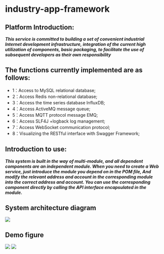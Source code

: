 # industry-app-framework

## Platform Introduction:
***This service is committed to building a set of convenient industrial Internet development infrastructure, 
integration of the current high utilization of components, basic packaging, to facilitate the use of 
subsequent developers as their own responsibility***
## The functions currently implemented are as follows:
* 1：Access to MySQL relational database;
* 2：Access Redis non-relational database;
* 3：Access the time series database InfluxDB;
* 4：Access ActiveMQ message queue;
* 5：Access MQTT protocol message EMQ;
* 6：Access SLF4J +logback log management;
* 7：Access WebSocket communication protocol;
* 8：Visualizing the RESTful interface with Swagger Framework;

## Introduction to use:
***This system is built in the way of multi-module, and all dependent components are an independent module.
   When you need to create a Web service, just introduce the module you depend on in the POM file,
   And modify the relevant address and account in the corresponding module into the correct address and account.
   You can use the corresponding component directly by calling the API interface encapsulated in the module.***
   
## System architecture diagram
<img src="http://app-framework-images.qingdao.cosmoplat.com/images1.jpg"/>

## Demo figure
<img src="http://app-framework-images.qingdao.cosmoplat.com/1594035818208.jpg"/>
<img src="http://app-framework-images.qingdao.cosmoplat.com/1594035843023.jpg"/>

